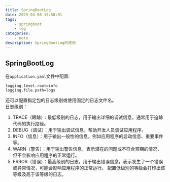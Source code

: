 ```yaml
---
title: SpringBootLog
date: 2025-04-08 15:50:01
tags:
    - springboot
    - log
categories:
    - note
description: SpringBootLog的使用
---
```

## SpringBootLog
在`application.yaml`文件中配置:
```
logging.level.root=info
logging.file.path=logs
```
还可以配置指定包的日志级别或使用固定的日志文件名。  
日志级别：
1. TRACE（跟踪）：最低级别的日志，用于输出详细的调试信息，通常用于追踪代码的执行路径。
1. DEBUG（调试）：用于输出调试信息，帮助开发人员调试应用程序。
1. INFO（信息）：用于输出一般性的信息，例如应用程序的启动信息、重要事件等。
1. WARN（警告）：用于输出警告信息，表示潜在的问题或不符合预期的情况，但不会影响应用程序的正常运行。
1. ERROR（错误）：最高级别的日志，用于输出错误信息，表示发生了一个错误或异常情况，可能会影响应用程序的正常运行。
配置低级别的等级会打印出该等级及高于该等级的日志。
